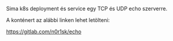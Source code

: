 Sima k8s deployment és service egy TCP és UDP echo szerverre.

A konténert az alábbi linken lehet letölteni:

https://gitlab.com/n0r1sk/echo
